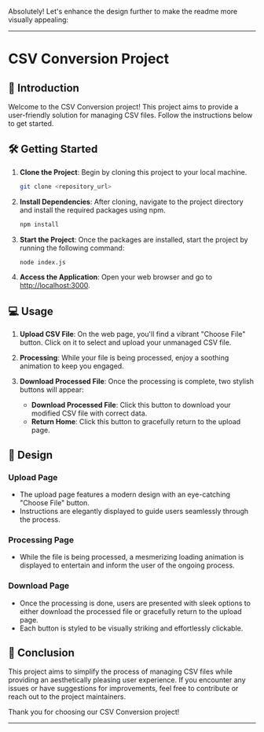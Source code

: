 Absolutely! Let's enhance the design further to make the readme more visually appealing:

---

# CSV Conversion Project

## 🚀 Introduction

Welcome to the CSV Conversion project! This project aims to provide a user-friendly solution for managing CSV files. Follow the instructions below to get started.

## 🛠️ Getting Started

1. **Clone the Project**: Begin by cloning this project to your local machine.

   ```bash
   git clone <repository_url>
   ```

2. **Install Dependencies**: After cloning, navigate to the project directory and install the required packages using npm.

   ```bash
   npm install
   ```

3. **Start the Project**: Once the packages are installed, start the project by running the following command:

   ```bash
   node index.js
   ```

4. **Access the Application**: Open your web browser and go to [http://localhost:3000](http://localhost:3000).

## 💻 Usage

1. **Upload CSV File**: On the web page, you'll find a vibrant "Choose File" button. Click on it to select and upload your unmanaged CSV file.

2. **Processing**: While your file is being processed, enjoy a soothing animation to keep you engaged.

3. **Download Processed File**: Once the processing is complete, two stylish buttons will appear:
   - **Download Processed File**: Click this button to download your modified CSV file with correct data.
   - **Return Home**: Click this button to gracefully return to the upload page.

## 🎨 Design

### Upload Page

- The upload page features a modern design with an eye-catching "Choose File" button.
- Instructions are elegantly displayed to guide users seamlessly through the process.

### Processing Page

- While the file is being processed, a mesmerizing loading animation is displayed to entertain and inform the user of the ongoing process.

### Download Page

- Once the processing is done, users are presented with sleek options to either download the processed file or gracefully return to the upload page.
- Each button is styled to be visually striking and effortlessly clickable.

## 🌟 Conclusion

This project aims to simplify the process of managing CSV files while providing an aesthetically pleasing user experience. If you encounter any issues or have suggestions for improvements, feel free to contribute or reach out to the project maintainers.

Thank you for choosing our CSV Conversion project!

---
